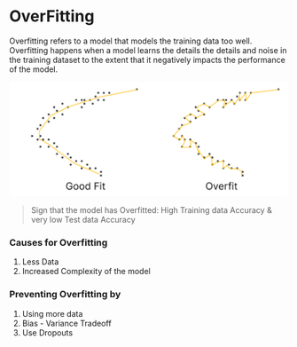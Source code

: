 # OverFitting

Overfitting refers to a model that models the training data too well. Overfitting happens when a model learns the details the details and noise in the training dataset to the extent that it negatively impacts the performance of the model.

![overfit image](../assets/overfit.png)

> Sign that the model has Overfitted: High Training data Accuracy & very low Test data Accuracy

### Causes for Overfitting

1. Less Data
2. Increased Complexity of the model

### Preventing Overfitting by

1. Using more data
2. Bias - Variance Tradeoff
3. Use Dropouts

